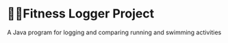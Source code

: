# 🏃‍♂️Fitness Logger Project

A Java program for logging and comparing running and swimming activities
